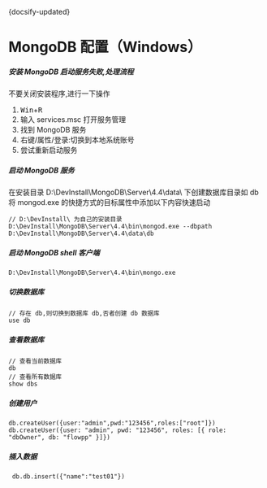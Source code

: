 {docsify-updated}   

# MongoDB 配置（Windows）

##### 安装 MongoDB 启动服务失败,处理流程

不要关闭安装程序,进行一下操作
1. <kbd>Win</kbd>+<kbd>R</kbd>
2. 输入 services.msc 打开服务管理
3. 找到 MongoDB 服务
4. 右键/属性/登录:切换到本地系统账号
5. 尝试重新启动服务

##### 启动 MongoDB 服务

在安装目录 D:\DevInstall\MongoDB\Server\4.4\data\ 下创建数据库目录如 db
将 mongod.exe 的快捷方式的目标属性中添加以下内容快速启动 

```shell
// D:\DevInstall\ 为自己的安装目录
D:\DevInstall\MongoDB\Server\4.4\bin\mongod.exe --dbpath D:\DevInstall\MongoDB\Server\4.4\data\db
```

##### 启动 MongoDB shell  客户端

```shell
D:\DevInstall\MongoDB\Server\4.4\bin\mongo.exe
```

##### 切换数据库

```shell
// 存在 db,则切换到数据库 db,否者创建 db 数据库
use db
```

##### 查看数据库

```shell
// 查看当前数据库
db
// 查看所有数据库
show dbs
```
##### 创建用户

```shell
db.createUser({user:"admin",pwd:"123456",roles:["root"]})
db.createUser({user: "admin", pwd: "123456", roles: [{ role: "dbOwner", db: "flowpp" }]})
```
##### 插入数据
```shell
 db.db.insert({"name":"test01"})
```
